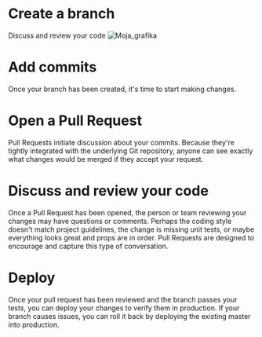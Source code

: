 # Create a branch
Discuss and review your code
![Moja_grafika](https://git-lfs.github.com/images/facebook-promo.png "Title")
# Add commits
Once your branch has been created, it's time to start making changes. 
# Open a Pull Request
Pull Requests initiate discussion about your commits. Because they're tightly integrated with the underlying Git repository, anyone can see exactly what changes would be merged if they accept your request.
# Discuss and review your code
Once a Pull Request has been opened, the person or team reviewing your changes may have questions or comments. Perhaps the coding style doesn't match project guidelines, the change is missing unit tests, or maybe everything looks great and props are in order. Pull Requests are designed to encourage and capture this type of conversation.
# Deploy
Once your pull request has been reviewed and the branch passes your tests, you can deploy your changes to verify them in production. If your branch causes issues, you can roll it back by deploying the existing master into production.
